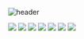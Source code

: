 ![header](https://capsule-render.vercel.app/api?type=rect&color=007acc&height=300&width=1000&section=header&text=Welcome&fontSize=90)

<img src="https://img.shields.io/badge/TypeScript-007acc?style=for-the-badge&logo=typescript&logoColor=white"> <img src="https://img.shields.io/badge/JavaScript-F0DB4F?style=for-the-badge&logo=javascript&logoColor=white"> <img src="https://img.shields.io/badge/MySQL-92B6D8?style=for-the-badge&logo=mysql&logoColor=white"> <img src="https://img.shields.io/badge/Node.js-52D688?style=for-the-badge&logo=Node.js&logoColor=white"> <img src="https://img.shields.io/badge/Express-383630?style=for-the-badge&logo=express&logoColor=white"> <img src="https://img.shields.io/badge/Nest.js-F35149?style=for-the-badge&logo=Nestjs&logoColor=white"> <img src="https://img.shields.io/badge/DynamoDB-F35149?style=for-the-badge&logo=DynamoDB&logoColor=green"> 


